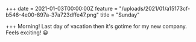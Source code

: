 +++
date = 2021-01-03T00:00:00Z
feature = "/uploads/2021/01/a15173cf-b546-4e00-897a-37a723dffe47.png"
title = "Sunday"

+++
Morning! Last day of vacation then it's gotime for my new company. Feels exciting! 😀